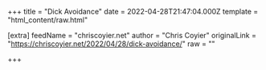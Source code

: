 
+++
title = "Dick Avoidance"
date = 2022-04-28T21:47:04.000Z
template = "html_content/raw.html"

[extra]
feedName = "chriscoyier.net"
author = "Chris Coyier"
originalLink = "https://chriscoyier.net/2022/04/28/dick-avoidance/"
raw = ""

+++

